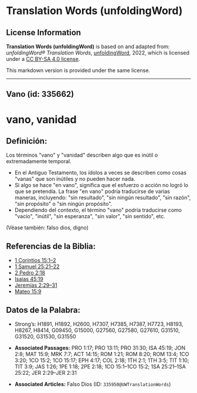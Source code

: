 # Translation Words (unfoldingWord)

## License Information

**Translation Words (unfoldingWord)** is based on and adapted from: _unfoldingWord® Translation Words_, [unfoldingWord](https://unfoldingword.org/utw), 2022, which is licensed under a [CC BY-SA 4.0 license](https://creativecommons.org/licenses/by-sa/4.0/legalcode.en).

This markdown version is provided under the same license.



--------------------------------

## Vano (id: 335662)

vano, vanidad
=============

Definición:
-----------

Los términos "vano" y "vanidad" describen algo que es inútil o extremadamente temporal.

* En el Antiguo Testamento, los ídolos a veces se describen como cosas "vanas" que son inútiles y no pueden hacer nada.
* Si algo se hace "en vano", significa que el esfuerzo o acción no logró lo que se pretendía. La frase "en vano" podría traducirse de varias maneras, incluyendo: "sin resultado", "sin ningún resultado", "sin razón", "sin propósito" o "sin ningún propósito".
* Dependiendo del contexto, el término "vano" podría traducirse como "vacío", "inútil", "sin esperanza", "sin valor", "sin sentido", etc.

(Véase también: falso dios, digno)

Referencias de la Biblia:
-------------------------

* [1 Corintios 15:1–2](https://ref.ly/1Cor15:1-1Cor15:2)
* [1 Samuel 25:21–22](https://ref.ly/1Sam25:21-1Sam25:22)
* [2 Pedro 2:18](https://ref.ly/2Pet2:18)
* [Isaías 45:19](https://ref.ly/Isa45:19)
* [Jeremías 2:29–31](https://ref.ly/Jer2:29-Jer2:31)
* [Mateo 15:9](https://ref.ly/Matt15:9)

Datos de la Palabra:
--------------------

* Strong’s: H1891, H1892, H2600, H7307, H7385, H7387, H7723, H8193, H8267, H8414, G09450, G15000, G27560, G27580, G27610, G31510, G31520, G31530, G31550

* **Associated Passages:** PRO 1:17; PRO 13:11; PRO 31:30; ISA 45:19; JON 2:8; MAT 15:9; MRK 7:7; ACT 14:15; ROM 1:21; ROM 8:20; ROM 13:4; 1CO 3:20; 1CO 15:2; 1CO 15:17; EPH 4:17; COL 2:18; 1TH 2:1; 1TH 3:5; TIT 1:10; TIT 3:9; JAS 1:26; 1PE 1:18; 2PE 2:18; 1CO 15:1–1CO 15:2; 1SA 25:21–1SA 25:22; JER 2:29–JER 2:31
* **Associated Articles:** Falso Dios (ID: `335950@UWTranslationWords`)

